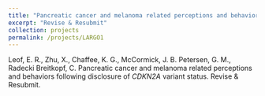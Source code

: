 ```yaml
---
title: "Pancreatic cancer and melanoma related perceptions and behaviors following disclosure of <i>CDKN2A</i> variant status"
excerpt: "Revise & Resubmit"
collection: projects
permalink: /projects/LARGO1
---
```

Leof, E. R., Zhu, X., Chaffee, K. G., McCormick, J. B. Petersen, G. M., Radecki Breitkopf, C. Pancreatic cancer and melanoma related perceptions and behaviors following disclosure of <i>CDKN2A</i> variant status. Revise & Resubmit.
